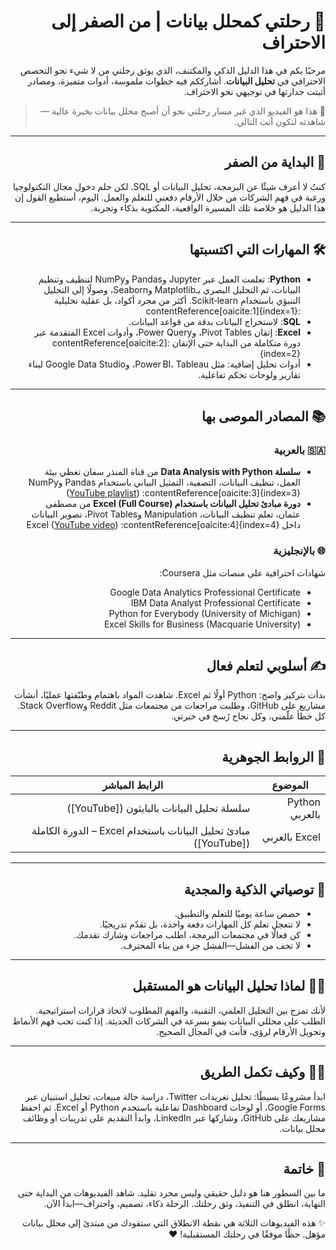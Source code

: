 <div dir="rtl" align="right">

# 🚀 رحلتي كمحلل بيانات | من الصفر إلى الاحتراف

مرحبًا بكم في هذا الدليل الذكي والمكتنف، الذي يوثق رحلتي من لا شيء نحو التخصص الاحترافي في **تحليل البيانات**. أشارككم فيه خطوات ملموسة، أدوات متميزة، ومصادر أثبتت جدارتها في توجيهي نحو الاحتراف.

> 🎥 هذا هو الفيديو الذي غير مسار رحلتي نحو أن أصبح محلل بيانات بخبرة عالية — شاهدته لتكون أنت التالي.

---

## 🧠 البداية من الصفر

كنتُ لا أعرف شيئًا عن البرمجة، تحليل البيانات أو SQL. لكن حلم دخول مجال التكنولوجيا ورغبة في فهم الشركات من خلال الأرقام دفعني للتعلم والعمل. اليوم، أستطيع القول إن هذا الدليل هو خلاصة تلك المسيرة الواقعية، المكتوبة بذكاء وتجربة.

---

## 🛠️ المهارات التي اكتسبتها

- **Python**: تعلمت العمل عبر Jupyter وPandas وNumPy لتنظيف وتنظيم البيانات، ثم التحليل البصري بـMatplotlib وSeaborn، وصولًا إلى التحليل التنبؤي باستخدام Scikit‑learn. أكثر من مجرد أكواد، بل عقلية تحليلية :contentReference[oaicite:1]{index=1}  
- **SQL**: لاستخراج البيانات بدقة من قواعد البيانات.
- **Excel**: إتقان Pivot Tables، وPower Query، وأدوات Excel المتقدمة عبر دورة متكاملة من البداية حتى الإتقان :contentReference[oaicite:2]{index=2}  
- أدوات تحليل إضافية: مثل Power BI، Tableau، وGoogle Data Studio لبناء تقارير ولوحات تحكم تفاعلية.

---

## 📚 المصادر الموصى بها

### 🇸🇦 بالعربية  
- **سلسلة Data Analysis with Python** من قناة المنذر سفان تغطي بيئة العمل، تنظيف البيانات، التصفية، التمثيل البياني باستخدام Pandas وNumPy ([YouTube playlist]()) :contentReference[oaicite:3]{index=3}  
- **دورة مبادئ تحليل البيانات باستخدام Excel (Full Course)** من مصطفى عثمان، تعلم تنظيف البيانات، Manipulation وPivot Tables، تصوير البيانات داخل Excel ([YouTube video]()) :contentReference[oaicite:4]{index=4}  

### 🌐 بالإنجليزية  
شهادات احترافية على منصات مثل Coursera:  
* Google Data Analytics Professional Certificate  
* IBM Data Analyst Professional Certificate  
* Python for Everybody (University of Michigan)  
* Excel Skills for Business (Macquarie University)

---

## ✍️ أسلوبي لتعلم فعال

بدأت بتركيز واضح: Python أولًا ثم Excel. شاهدت المواد باهتمام وطبّقتها عمليًا، أنشأت مشاريع على GitHub، وطلبت مراجعات من مجتمعات مثل Reddit وStack Overflow. كل خطأ علّمني، وكل نجاح رُسخ في خبرتي.

---

## 🔗 الروابط الجوهرية

| الموضوع       | الرابط المباشر |
|---------------|----------------|
| Python بالعربي | سلسلة تحليل البيانات بالبايثون ([YouTube]) |
| Excel بالعربي  | مبادئ تحليل البيانات باستخدام Excel – الدورة الكاملة ([YouTube]) |

---

## 🧭 توصياتي الذكية والمجدية

* خصص ساعة يوميًا للتعلم والتطبيق.
* لا تتعجل تعلم كل المهارات دفعة واحدة، بل تقدّم تدريجيًا.
* كن فعالًا في مجتمعات البرمجة، اطلب مراجعات وشارك تقدمك.
* لا تخف من الفشل—الفشل جزء من بناء المحترف.

---

## 👨‍💻 لماذا تحليل البيانات هو المستقبل

لأنك تمزج بين التحليل العلمي، التقنية، والفهم المطلوب لاتخاذ قرارات استراتيجية. الطلب على محللي البيانات ينمو بسرعة في الشركات الحديثة. إذا كنت تحب فهم الأنماط وتحويل الأرقام لرؤى، فأنت في المجال الصحيح.

---

## 🧑‍🏫 وكيف تكمل الطريق

ابدأ مشروعًا بسيطًا: تحليل تغريدات Twitter، دراسة حالة مبيعات، تحليل استبيان عبر Google Forms، أو لوحات Dashboard تفاعلية باستخدم Python أو Excel. ثم احفظ مشاريعك على GitHub، وشاركها عبر LinkedIn، وابدأ التقديم على تدريبات أو وظائف محلل بيانات.

---

## 📣 خاتمة

ما بين السطور هنا هو دليل حقيقي وليس مجرد تقليد. شاهد الفيديوهات من البداية حتى النهاية، انطلق في التنفيذ، وثق رحلتك. الرحلة ذكاء، تصميم، واحتراف—ابدأ الآن.

✨ هذه الفيديوهات الثلاثة هي نقطة الانطلاق التي ستقودك من مبتدئ إلى محلل بيانات مؤهل. حظًا موفقًا في رحلتك المستقبلية! ❤️

</div>
